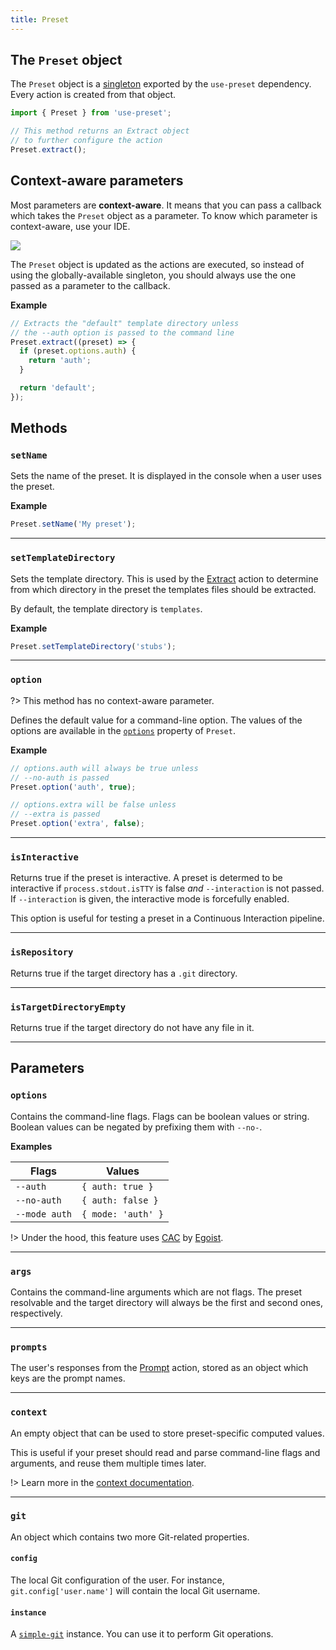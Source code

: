 ```yaml
---
title: Preset
---
```


## The `Preset` object

The `Preset` object is a [singleton](https://en.wikipedia.org/wiki/Singleton_pattern) exported by the `use-preset` dependency. Every action is created from that object.

```ts
import { Preset } from 'use-preset';

// This method returns an Extract object
// to further configure the action
Preset.extract();
```

## Context-aware parameters

Most parameters are **context-aware**. It means that you can pass a callback which takes the `Preset` object as a parameter. To know which parameter is context-aware, use your IDE.

![](/context-aware-autocompletion.png)

The `Preset` object is updated as the actions are executed, so instead of using the globally-available singleton, you should always use the one passed as a parameter to the callback.

**Example**

<!-- prettier-ignore -->
```ts
// Extracts the "default" template directory unless
// the --auth option is passed to the command line
Preset.extract((preset) => {
  if (preset.options.auth) {
    return 'auth';
  }

  return 'default';
});
```

## Methods

### `setName`

Sets the name of the preset. It is displayed in the console when a user uses the preset.

**Example**

```ts
Preset.setName('My preset');
```

---

### `setTemplateDirectory`

Sets the template directory. This is used by the [Extract](/docs/api/extract) action to determine from which directory in the preset the templates files should be extracted.

By default, the template directory is `templates`.

**Example**

```ts
Preset.setTemplateDirectory('stubs');
```

---

### `option`

?> This method has no context-aware parameter.

Defines the default value for a command-line option. The values of the options are available in the [`options`](#options) property of `Preset`.

**Example**

```ts
// options.auth will always be true unless
// --no-auth is passed
Preset.option('auth', true);

// options.extra will be false unless
// --extra is passed
Preset.option('extra', false);
```

---

### `isInteractive`

Returns true if the preset is interactive. A preset is determed to be interactive if `process.stdout.isTTY` is false _and_ `--interaction` is not passed.
If `--interaction` is given, the interactive mode is forcefully enabled.

This option is useful for testing a preset in a Continuous Interaction pipeline.

---

### `isRepository`

Returns true if the target directory has a `.git` directory.

---

### `isTargetDirectoryEmpty`

Returns true if the target directory do not have any file in it.

---

## Parameters

### `options`

Contains the command-line flags. Flags can be boolean values or string. Boolean values can be negated by prefixing them with `--no-`.

**Examples**

| Flags         | Values             |
| ------------- | ------------------ |
| `--auth`      | `{ auth: true }`   |
| `--no-auth`   | `{ auth: false }`  |
| `--mode auth` | `{ mode: 'auth' }` |

!> Under the hood, this feature uses [CAC](https://github.com/cacjs/cac) by [Egoist](https://twitter.com/_egoistlily).

---

### `args`

Contains the command-line arguments which are not flags. The preset resolvable and the target directory will always be the first and second ones, respectively.

---

### `prompts`

The user's responses from the [Prompt](/docs/actions/prompt) action, stored as an object which keys are the prompt names.

---

### `context`

An empty object that can be used to store preset-specific computed values.

This is useful if your preset should read and parse command-line flags and arguments, and reuse them multiple times later.

!> Learn more in the [context documentation](/docs/guides/using-context/).

---

### `git`

An object which contains two more Git-related properties.

#### `config`

The local Git configuration of the user. For instance, `git.config['user.name']` will contain the local Git username.

#### `instance`

A [`simple-git`](https://github.com/steveukx/git-js) instance. You can use it to perform Git operations.
